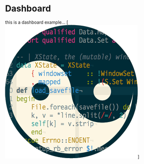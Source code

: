 # Dashboard
this is a dashboard example...
[![solarized dualmode](https://github.com/altercation/solarized/raw/master/img/solarized-yinyang.png)]

